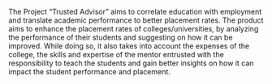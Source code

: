 The Project “Trusted Advisor” aims to correlate education with employment and translate academic performance to better placement rates. The product aims to enhance the placement rates of colleges/universities, by analyzing the performance of their students and suggesting on how it can be improved. While doing so, it also takes into account the expenses of the college, the skills and expertise of the mentor entrusted with the responsibility to teach the students and gain better insights on how it can impact the student performance and placement. 

